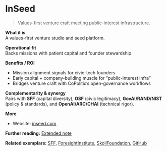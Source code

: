 # InSeed

> Values-first venture craft meeting public-interest infrastructure.

**What it is**  
A values-first venture studio and seed platform.

**Operational fit**  
Backs missions with patient capital and founder stewardship.

**Benefits / ROI**  
- Mission alignment signals for civic-tech founders  
- Early capital + company-building muscle for “public-interest infra”  
- Bridges venture craft with CoPolitic’s open-governance workflows

**Complementarity & synergy**  
Pairs with **SFF** (capital diversity), **OSF** (civic legitimacy), **GovAI/RAND/NIST** (policy & standards), and **OpenAI/ARC/CHAI** (technical rigor).

**More**  
- Website: [inseed.com](https://inseed.com/)

**Further reading:** [Extended note](/funders/extended/InSeed.md)


**Related exemplars:** [SFF](/funders/SFF.md), [ForesightInstitute](/funders/ForesightInstitute.md), [SkollFoundation](/funders/SkollFoundation.md), [GitHub](/funders/GitHub.md)

